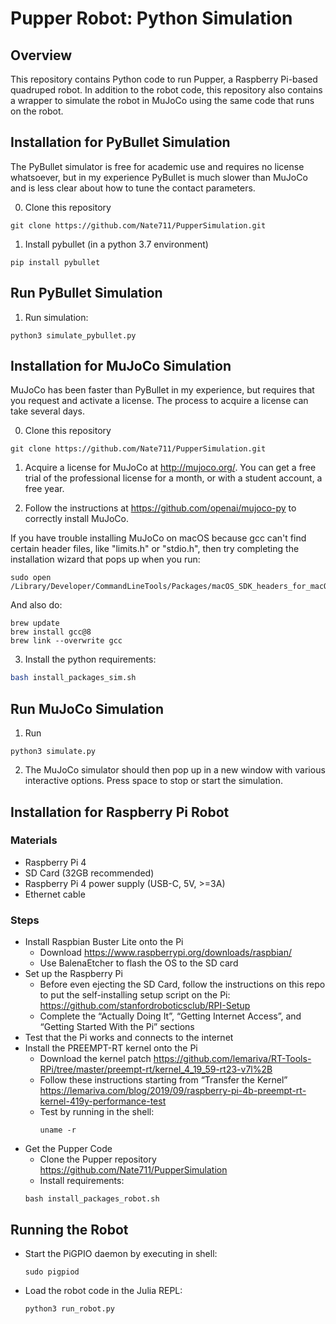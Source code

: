 # Pupper Robot: Python Simulation

## Overview
This repository contains Python code to run Pupper, a Raspberry Pi-based quadruped robot. In addition to the robot code, this repository also contains a wrapper to simulate the robot in MuJoCo using the same code that runs on the robot.

## Installation for PyBullet Simulation
The PyBullet simulator is free for academic use and requires no license whatsoever, but in my experience PyBullet is much slower than MuJoCo and is less clear about how to tune the contact parameters.

0. Clone this repository
```shell
git clone https://github.com/Nate711/PupperSimulation.git
```
1. Install pybullet (in a python 3.7 environment)
```shell
pip install pybullet
```
## Run PyBullet Simulation
1. Run simulation:
```shell
python3 simulate_pybullet.py
```

## Installation for MuJoCo Simulation
MuJoCo has been faster than PyBullet in my experience, but requires that you request and activate a license. The process to acquire a license can take several days.

0. Clone this repository
```shell
git clone https://github.com/Nate711/PupperSimulation.git
```
1. Acquire a license for MuJoCo at http://mujoco.org/. You can get a free trial of the professional license for a month, or with a student account, a free year.

2. Follow the instructions at https://github.com/openai/mujoco-py to correctly install MuJoCo. 

If you have trouble installing MuJoCo on macOS because gcc can't find certain header files, like "limits.h" or "stdio.h", then try completing the installation wizard that pops up when you run:
```shell
sudo open /Library/Developer/CommandLineTools/Packages/macOS_SDK_headers_for_macOS_10.14.pkg 
```
And also do:
```shell
brew update
brew install gcc@8
brew link --overwrite gcc
```


3. Install the python requirements:
```bash
bash install_packages_sim.sh
```

## Run MuJoCo Simulation
1. Run
```shell
python3 simulate.py
``` 
2. The MuJoCo simulator should then pop up in a new window with various interactive options. Press space to stop or start the simulation.

## Installation for Raspberry Pi Robot
### Materials
- Raspberry Pi 4
- SD Card (32GB recommended)
- Raspberry Pi 4 power supply (USB-C, 5V, >=3A)
- Ethernet cable

### Steps
- Install Raspbian Buster Lite onto the Pi
    - Download https://www.raspberrypi.org/downloads/raspbian/
    - Use BalenaEtcher to flash the OS to the SD card
- Set up the Raspberry Pi
    - Before even ejecting the SD Card, follow the instructions on this repo to put the self-installing setup script on the Pi: https://github.com/stanfordroboticsclub/RPI-Setup 
    - Complete the “Actually Doing It”, “Getting Internet Access”, and “Getting Started With the Pi” sections
- Test that the Pi works and connects to the internet
- Install the PREEMPT-RT kernel onto the Pi
    - Download the kernel patch https://github.com/lemariva/RT-Tools-RPi/tree/master/preempt-rt/kernel_4_19_59-rt23-v7l%2B
    - Follow these instructions starting from “Transfer the Kernel” https://lemariva.com/blog/2019/09/raspberry-pi-4b-preempt-rt-kernel-419y-performance-test
    - Test by running in the shell:
        ```shell
        uname -r
        ```
- Get the Pupper Code
    - Clone the Pupper repository https://github.com/Nate711/PupperSimulation
    - Install requirements:
    ```shell
    bash install_packages_robot.sh
    ```
## Running the Robot
- Start the PiGPIO daemon by executing in shell:
    ```shell
    sudo pigpiod
    ```
- Load the robot code in the Julia REPL: 
    ```shell
    python3 run_robot.py
    ``` 

